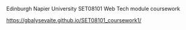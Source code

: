 Edinburgh Napier University 
SET08101 Web Tech module coursework

https://gbalysevaite.github.io/SET08101_coursework1/
